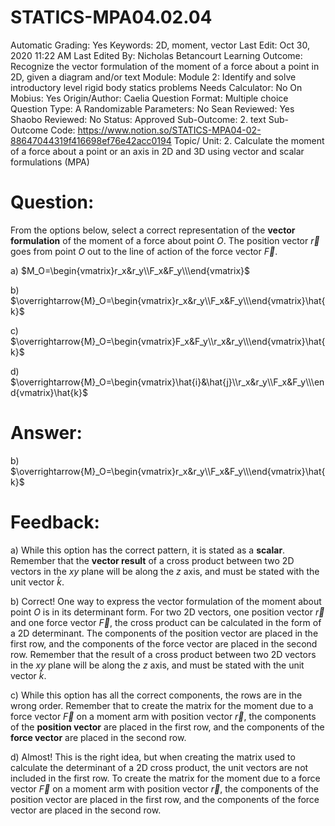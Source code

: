 # STATICS-MPA04.02.04

Automatic Grading: Yes
Keywords: 2D, moment, vector
Last Edit: Oct 30, 2020 11:22 AM
Last Edited By: Nicholas Betancourt
Learning Outcome: Recognize the vector formulation of the moment of a force about a point in 2D, given a diagram and/or text
Module: Module 2: Identify and solve introductory level rigid body statics problems
Needs Calculator: No
On Mobius: Yes
Origin/Author: Caelia
Question Format: Multiple choice
Question Type: A
Randomizable Parameters: No
Sean Reviewed: Yes
Shaobo Reviewed: No
Status: Approved
Sub-Outcome: 2. text
Sub-Outcome Code: https://www.notion.so/STATICS-MPA04-02-88647044319f416698ef76e42acc0194
Topic/ Unit: 2. Calculate the moment of a force about a point or an axis in 2D and 3D using vector and scalar formulations (MPA)

# Question:

From the options below, select a correct representation of the **vector formulation** of the moment of a force about point $O$. The position vector $\overrightarrow{r}$ goes from point $O$ out to the line of action of the force vector $\overrightarrow{F}$.

a) $M_O=\begin{vmatrix}r_x&r_y\\F_x&F_y\\\end{vmatrix}$

b) $\overrightarrow{M}_O=\begin{vmatrix}r_x&r_y\\F_x&F_y\\\end{vmatrix}\hat{k}$

c) $\overrightarrow{M}_O=\begin{vmatrix}F_x&F_y\\r_x&r_y\\\end{vmatrix}\hat{k}$

d) $\overrightarrow{M}_O=\begin{vmatrix}\hat{i}&\hat{j}\\r_x&r_y\\F_x&F_y\\\end{vmatrix}\hat{k}$

# Answer:

b) $\overrightarrow{M}_O=\begin{vmatrix}r_x&r_y\\F_x&F_y\\\end{vmatrix}\hat{k}$

# Feedback:

a) While this option has the correct pattern, it is stated as a **scalar**. Remember that the **vector result** of a cross product between two 2D vectors in the $xy$ plane will be along the $z$ axis, and must be stated with the unit vector $\hat{k}$.  

b) Correct! One way to express the vector formulation of the moment about point $O$ is in its determinant form. For two 2D vectors, one position vector $\overrightarrow{r}$ and one force vector $\overrightarrow{F}$, the cross product can be calculated in the form of a 2D determinant. The components of the position vector are placed in the first row, and the components of the force vector are placed in the second row. Remember that the result of a cross product between two 2D vectors in the $xy$ plane will be along the $z$ axis, and must be stated with the unit vector $\hat{k}$.  

c) While this option has all the correct components, the rows are in the wrong order.  Remember that to create the matrix for the moment due to a force vector $\overrightarrow{F}$ on a moment arm with position vector $\overrightarrow{r}$, the components of the **position vector** are placed in the first row, and the components of the **force vector** are placed in the second row. 

d) Almost! This is the right idea, but when creating the matrix used to calculate the determinant of a 2D cross product, the unit vectors are not included in the first row. To create the matrix for the moment due to a force vector $\overrightarrow{F}$ on a moment arm with position vector $\overrightarrow{r}$, the components of the position vector are placed in the first row, and the components of the force vector are placed in the second row.